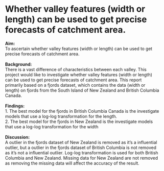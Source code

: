# Whether valley features (width or length) can be used to get precise forecasts of catchment area.
<b>Aim:</b> <br> To ascertain whether valley features (width or length) can be used to get precise forecasts 
of catchment area.
<br><br>
<b>Background:</b> <br> There is a vast difference of characteristics between each valley. This project would like 
to investigate whether valley features (width or length) can be used to get precise 
forecasts of catchment area. This report primarily based on a fjords dataset, which 
contains the data (width or length) on fjords from the South Island of New Zealand and 
British Columbia Canada.
<br><br>
<b>Findings:</b> <br> 1. The best model for the fjords in British Columbia Canada is the investigate models that use a log-log transformation for the length. 
<br>2. The best model for the fjords in New Zealand is the investigate models that use a log-log transformation for the width
<br><br>
<b>Discussion:</b> <br> A outlier in the fjords dataset of New Zealand is removed as it’s a influential outlier, but a outlier in the fjords dataset of British Columbia is not removed as it’s not a influential outlier. Log-log transformation is used for both British Columbia and New Zealand. Missing data for New Zealand are not removed as removing the missing data will affect the accuracy of the result.
